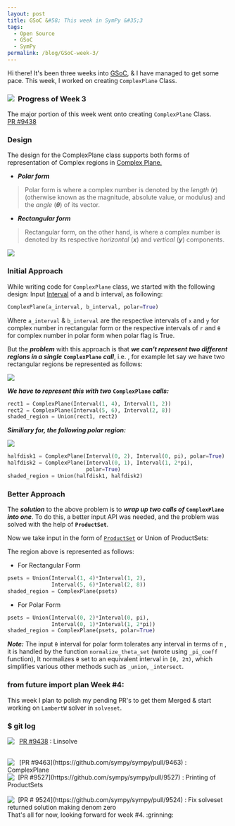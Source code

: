 ```yaml
---
layout: post
title: GSoC &#58; This week in SymPy &#35;3
tags:
  - Open Source
  - GSoC
  - SymPy
permalink: /blog/GSoC-week-3/
---
```


Hi there! It's been three weeks into [GSoC](https://en.wikipedia.org/wiki/Google_Summer_of_Code), & I have managed to get some pace.
This week, I worked on creating `ComplexPlane` Class.

### &nbsp; **Progress of Week 3** <img style="float: left" src="/assets/gsoc/pr.png"> 

The major portion of this week went onto creating `ComplexPlane` Class. </br>
[PR #9438](https://github.com/sympy/sympy/pull/9463)

### **Design**

The design for the ComplexPlane class supports both forms of representation of Complex regions in [Complex Plane.](https://en.wikipedia.org/wiki/Complex_plane)

* ***Polar form***

> Polar form is where a complex number is denoted by the *length* (***r***) (otherwise known as the magnitude, absolute value, or modulus) and the *angle* (***θ***) of its vector.

* ***Rectangular form***

>Rectangular form, on the other hand, is where a complex number is denoted by its respective *horizontal* (***x***) and *vertical* (***y***) components. 

<img src="/assets/gsoc/complex_repr.png">

### Initial Approach

While writing code for `ComplexPlane` class, we started with the following design: 
Input [Interval](https://en.wikipedia.org/wiki/Interval_(mathematics)) of a and b interval, as following:

```python
ComplexPlane(a_interval, b_interval, polar=True)
```
Where `a_interval` & `b_interval` are the respective intervals of `x` and `y` for complex number in rectangular form or the respective intervals of `r` and `θ` for complex number in polar form when polar flag is True.

But the ***problem*** with this approach is that ***we can't represent two different regions in a single*** **`ComplexPlane`** ***call***, i.e. , for example let say we have two rectangular regions be represented as follows:

<img src="/assets/gsoc/complex_rect.png">

***We have to represent this with two*** **`ComplexPlane`** ***calls:***


```python
rect1 = ComplexPlane(Interval(1, 4), Interval(1, 2))
rect2 = ComplexPlane(Interval(5, 6), Interval(2, 8))
shaded_region = Union(rect1, rect2)
```
***Similiary for, the following polar region:***

<img src="/assets/gsoc/complex_polar.png">

```python
halfdisk1 = ComplexPlane(Interval(0, 2), Interval(0, pi), polar=True)
halfdisk2 = ComplexPlane(Interval(0, 1), Interval(1, 2*pi),
                         polar=True)
shaded_region = Union(halfdisk1, halfdisk2)
```

### Better Approach
The ***solution*** to the above problem is to ***wrap up two calls of*** **`ComplexPlane`** ***into one***. To do this, a better input API was needed, and the problem was solved with the help of **`ProductSet`**.

Now we take input in the form of [`ProductSet`](http://mathworld.wolfram.com/ProductSet.html) or Union of ProductSets:

The region above is represented as follows:

* For Rectangular Form

```python
psets = Union(Interval(1, 4)*Interval(1, 2),
              Interval(5, 6)*Interval(2, 8))
shaded_region = ComplexPlane(psets)
```

* For Polar Form

```python
psets = Union(Interval(0, 2)*Interval(0, pi),
              Interval(0, 1)*Interval(1, 2*pi))
shaded_region = ComplexPlane(psets, polar=True)
```

***Note:***
The input `θ` interval for polar form tolerates any interval in terms of `π` , it is handled by the function `normalize_theta_set` (wrote using `_pi_coeff` function), It normalizes `θ` set to an equivalent interval in `[0, 2π)`, which simplifies various other methods such as `_union`, `_intersect`.

### **from __future__ import plan**  Week #4:
This week I plan to polish my pending PR's to get them Merged & start working on `LambertW` solver in `solveset`.

### **$ git log**

<img align="left" src="/assets/gsoc/opr.png"> &nbsp; [PR #9438](https://github.com/sympy/sympy/pull/9438) : Linsolve

</br>
<img align="left" src="/assets/gsoc/opr.png"> &nbsp; [PR #9463](https://github.com/sympy/sympy/pull/9463) : ComplexPlane 

</br>
<img style="float: left" src="/assets/gsoc/opr.png"> &nbsp; [PR #9527](https://github.com/sympy/sympy/pull/9527) : Printing of ProductSets  </br> 

</br>
<img style="float: left" src="/assets/gsoc/mpr.png"> &nbsp; [PR # 9524](https://github.com/sympy/sympy/pull/9524) : Fix solveset returned solution making denom zero 

</br>
That's all for now, looking forward for week #4. :grinning: